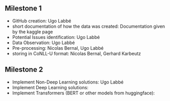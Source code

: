 ## Milestone 1

- GitHub creation: Ugo Labbé
- short documentation of how the data was created: Documentation given by the kaggle page
- Potential Issues identification: Ugo Labbé
- Data Observation: Ugo Labbé
- Pre-processing: Nicolas Bernal, Ugo Labbé
- storing in CoNLL-U format: Nicolas Bernal, Gerhard Karbeutz

## Milestone 2

- Implement Non-Deep Learning solutions: Ugo Labbé
- Implement Deep Learning solutions:
- Implement Transformers (BERT or other models from huggingface):
